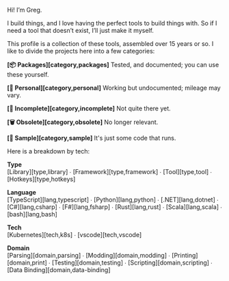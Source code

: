 Hi! I’m Greg.

I build things, and I love having the perfect tools to build things with. So if I need a tool that doesn’t exist, I’ll just make it myself.

This profile is a collection of these tools, assembled over 15 years or so. I like to divide the projects here into a few categories:

**[📦 Packages][category,packages]**
Tested, and documented; you can use these yourself.

**[🤗 Personal][category,personal]**
Working but undocumented; mileage may vary.

**[🧩 Incomplete][category,incomplete]**
Not quite there yet.

**[🗑️ Obsolete][category,obsolete]**
No longer relevant.

**[🦠 Sample][category,sample]**
It's just some code that runs.

Here is a breakdown by tech:

**Type**<br>
[Library][type,library]  ∙  [Framework][type,framework]  ∙  [Tool][type,tool]  ∙  [Hotkeys][type,hotkeys]

**Language**<br>
[TypeScript][lang,typescript]  ∙  [Python][lang,python]  ∙  [.NET][lang,dotnet]  ∙  [C#][lang,csharp]  ∙  [F#][lang,fsharp]  ∙  [Rust][lang,rust]  ∙  [Scala][lang,scala]  ∙  [bash][lang,bash]

**Tech**<br>
[Kubernetes][tech,k8s]  ∙  [vscode][tech,vscode]

**Domain**<br>
[Parsing][domain,parsing]  ∙  [Modding][domain,modding]  ∙  [Printing][domain,print]  ∙  [Testing][domain,testing]  ∙  [Scripting][domain,scripting]  ∙  [Data Binding][domain,data-binding]

